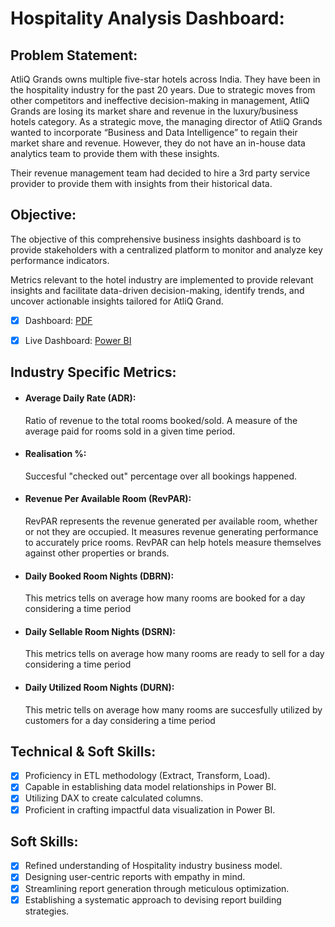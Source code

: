# Hospitality Analysis Dashboard:

## Problem Statement:

AtliQ Grands owns multiple five-star hotels across India. They have been in the hospitality industry for the past 20 years. Due to strategic moves from other competitors and ineffective decision-making in management, AtliQ Grands are losing its market share and revenue in the luxury/business hotels category. As a strategic move, the managing director of AtliQ Grands wanted to incorporate “Business and Data Intelligence” to regain their market share and revenue. However, they do not have an in-house data analytics team to provide them with these insights.

Their revenue management team had decided to hire a 3rd party service provider to provide them with insights from their historical data.

## Objective:

The objective of this comprehensive business insights dashboard is to provide stakeholders with a centralized platform to monitor and analyze key performance indicators.

Metrics relevant to the hotel industry are implemented to provide relevant insights and facilitate data-driven decision-making, identify trends, and uncover actionable insights tailored for AtliQ Grand. 

- [x] Dashboard: [PDF](https://github.com/anisarsad/Hospitality_Analysis/blob/main/Hospitality_Analysis.pdf)
- [x] Live Dashboard: [Power BI](https://app.powerbi.com/view?r=eyJrIjoiNWMyMWRiNjEtZGIxNy00MTQxLWE5NGQtOTg2MTBiMzlmOWM5IiwidCI6ImM2ZTU0OWIzLTVmNDUtNDAzMi1hYWU5LWQ0MjQ0ZGM1YjJjNCJ9)


## Industry Specific Metrics:

- #### Average Daily Rate (ADR):
  Ratio of revenue to the total rooms booked/sold. A measure of the average paid for rooms sold in a given time period.
- #### Realisation %:
  Succesful "checked out" percentage over all bookings happened.
- #### Revenue Per Available Room (RevPAR):
  RevPAR represents the revenue generated per available room, whether or not they are occupied. It measures revenue generating performance to accurately price rooms. RevPAR can help hotels measure themselves against other properties or brands.
- #### Daily Booked Room Nights (DBRN):
  This metrics tells on average how many rooms are booked for a day considering a time period
- #### Daily Sellable Room Nights (DSRN):
  This metrics tells on average how many rooms are ready to sell for a day considering a time period
- #### Daily Utilized Room Nights (DURN):
  This metric tells on average how many rooms are succesfully utilized by customers for a day considering a time period


## Technical & Soft Skills:
- [x]	Proficiency in ETL methodology (Extract, Transform, Load).
- [x]	Capable in establishing data model relationships in Power BI. 
- [x]	Utilizing DAX to create calculated columns.
- [x]	Proficient in crafting impactful data visualization in Power BI. 

## Soft Skills:
- [x]	Refined understanding of Hospitality industry business model. 
- [x]	Designing user-centric reports with empathy in mind.
- [x]	Streamlining report generation through meticulous optimization.
- [x]	Establishing a systematic approach to devising report building strategies.
